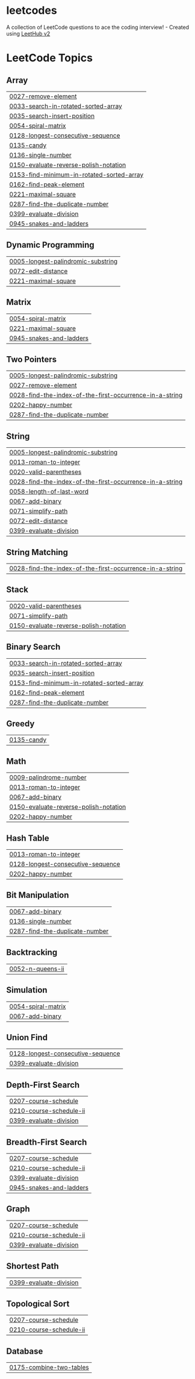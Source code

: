 # leetcodes
A collection of LeetCode questions to ace the coding interview! - Created using [LeetHub v2](https://github.com/arunbhardwaj/LeetHub-2.0)

<!---LeetCode Topics Start-->
# LeetCode Topics
## Array
|  |
| ------- |
| [0027-remove-element](https://github.com/mirigrinzaig/leetcodes/tree/master/0027-remove-element) |
| [0033-search-in-rotated-sorted-array](https://github.com/mirigrinzaig/leetcodes/tree/master/0033-search-in-rotated-sorted-array) |
| [0035-search-insert-position](https://github.com/mirigrinzaig/leetcodes/tree/master/0035-search-insert-position) |
| [0054-spiral-matrix](https://github.com/mirigrinzaig/leetcodes/tree/master/0054-spiral-matrix) |
| [0128-longest-consecutive-sequence](https://github.com/mirigrinzaig/leetcodes/tree/master/0128-longest-consecutive-sequence) |
| [0135-candy](https://github.com/mirigrinzaig/leetcodes/tree/master/0135-candy) |
| [0136-single-number](https://github.com/mirigrinzaig/leetcodes/tree/master/0136-single-number) |
| [0150-evaluate-reverse-polish-notation](https://github.com/mirigrinzaig/leetcodes/tree/master/0150-evaluate-reverse-polish-notation) |
| [0153-find-minimum-in-rotated-sorted-array](https://github.com/mirigrinzaig/leetcodes/tree/master/0153-find-minimum-in-rotated-sorted-array) |
| [0162-find-peak-element](https://github.com/mirigrinzaig/leetcodes/tree/master/0162-find-peak-element) |
| [0221-maximal-square](https://github.com/mirigrinzaig/leetcodes/tree/master/0221-maximal-square) |
| [0287-find-the-duplicate-number](https://github.com/mirigrinzaig/leetcodes/tree/master/0287-find-the-duplicate-number) |
| [0399-evaluate-division](https://github.com/mirigrinzaig/leetcodes/tree/master/0399-evaluate-division) |
| [0945-snakes-and-ladders](https://github.com/mirigrinzaig/leetcodes/tree/master/0945-snakes-and-ladders) |
## Dynamic Programming
|  |
| ------- |
| [0005-longest-palindromic-substring](https://github.com/mirigrinzaig/leetcodes/tree/master/0005-longest-palindromic-substring) |
| [0072-edit-distance](https://github.com/mirigrinzaig/leetcodes/tree/master/0072-edit-distance) |
| [0221-maximal-square](https://github.com/mirigrinzaig/leetcodes/tree/master/0221-maximal-square) |
## Matrix
|  |
| ------- |
| [0054-spiral-matrix](https://github.com/mirigrinzaig/leetcodes/tree/master/0054-spiral-matrix) |
| [0221-maximal-square](https://github.com/mirigrinzaig/leetcodes/tree/master/0221-maximal-square) |
| [0945-snakes-and-ladders](https://github.com/mirigrinzaig/leetcodes/tree/master/0945-snakes-and-ladders) |
## Two Pointers
|  |
| ------- |
| [0005-longest-palindromic-substring](https://github.com/mirigrinzaig/leetcodes/tree/master/0005-longest-palindromic-substring) |
| [0027-remove-element](https://github.com/mirigrinzaig/leetcodes/tree/master/0027-remove-element) |
| [0028-find-the-index-of-the-first-occurrence-in-a-string](https://github.com/mirigrinzaig/leetcodes/tree/master/0028-find-the-index-of-the-first-occurrence-in-a-string) |
| [0202-happy-number](https://github.com/mirigrinzaig/leetcodes/tree/master/0202-happy-number) |
| [0287-find-the-duplicate-number](https://github.com/mirigrinzaig/leetcodes/tree/master/0287-find-the-duplicate-number) |
## String
|  |
| ------- |
| [0005-longest-palindromic-substring](https://github.com/mirigrinzaig/leetcodes/tree/master/0005-longest-palindromic-substring) |
| [0013-roman-to-integer](https://github.com/mirigrinzaig/leetcodes/tree/master/0013-roman-to-integer) |
| [0020-valid-parentheses](https://github.com/mirigrinzaig/leetcodes/tree/master/0020-valid-parentheses) |
| [0028-find-the-index-of-the-first-occurrence-in-a-string](https://github.com/mirigrinzaig/leetcodes/tree/master/0028-find-the-index-of-the-first-occurrence-in-a-string) |
| [0058-length-of-last-word](https://github.com/mirigrinzaig/leetcodes/tree/master/0058-length-of-last-word) |
| [0067-add-binary](https://github.com/mirigrinzaig/leetcodes/tree/master/0067-add-binary) |
| [0071-simplify-path](https://github.com/mirigrinzaig/leetcodes/tree/master/0071-simplify-path) |
| [0072-edit-distance](https://github.com/mirigrinzaig/leetcodes/tree/master/0072-edit-distance) |
| [0399-evaluate-division](https://github.com/mirigrinzaig/leetcodes/tree/master/0399-evaluate-division) |
## String Matching
|  |
| ------- |
| [0028-find-the-index-of-the-first-occurrence-in-a-string](https://github.com/mirigrinzaig/leetcodes/tree/master/0028-find-the-index-of-the-first-occurrence-in-a-string) |
## Stack
|  |
| ------- |
| [0020-valid-parentheses](https://github.com/mirigrinzaig/leetcodes/tree/master/0020-valid-parentheses) |
| [0071-simplify-path](https://github.com/mirigrinzaig/leetcodes/tree/master/0071-simplify-path) |
| [0150-evaluate-reverse-polish-notation](https://github.com/mirigrinzaig/leetcodes/tree/master/0150-evaluate-reverse-polish-notation) |
## Binary Search
|  |
| ------- |
| [0033-search-in-rotated-sorted-array](https://github.com/mirigrinzaig/leetcodes/tree/master/0033-search-in-rotated-sorted-array) |
| [0035-search-insert-position](https://github.com/mirigrinzaig/leetcodes/tree/master/0035-search-insert-position) |
| [0153-find-minimum-in-rotated-sorted-array](https://github.com/mirigrinzaig/leetcodes/tree/master/0153-find-minimum-in-rotated-sorted-array) |
| [0162-find-peak-element](https://github.com/mirigrinzaig/leetcodes/tree/master/0162-find-peak-element) |
| [0287-find-the-duplicate-number](https://github.com/mirigrinzaig/leetcodes/tree/master/0287-find-the-duplicate-number) |
## Greedy
|  |
| ------- |
| [0135-candy](https://github.com/mirigrinzaig/leetcodes/tree/master/0135-candy) |
## Math
|  |
| ------- |
| [0009-palindrome-number](https://github.com/mirigrinzaig/leetcodes/tree/master/0009-palindrome-number) |
| [0013-roman-to-integer](https://github.com/mirigrinzaig/leetcodes/tree/master/0013-roman-to-integer) |
| [0067-add-binary](https://github.com/mirigrinzaig/leetcodes/tree/master/0067-add-binary) |
| [0150-evaluate-reverse-polish-notation](https://github.com/mirigrinzaig/leetcodes/tree/master/0150-evaluate-reverse-polish-notation) |
| [0202-happy-number](https://github.com/mirigrinzaig/leetcodes/tree/master/0202-happy-number) |
## Hash Table
|  |
| ------- |
| [0013-roman-to-integer](https://github.com/mirigrinzaig/leetcodes/tree/master/0013-roman-to-integer) |
| [0128-longest-consecutive-sequence](https://github.com/mirigrinzaig/leetcodes/tree/master/0128-longest-consecutive-sequence) |
| [0202-happy-number](https://github.com/mirigrinzaig/leetcodes/tree/master/0202-happy-number) |
## Bit Manipulation
|  |
| ------- |
| [0067-add-binary](https://github.com/mirigrinzaig/leetcodes/tree/master/0067-add-binary) |
| [0136-single-number](https://github.com/mirigrinzaig/leetcodes/tree/master/0136-single-number) |
| [0287-find-the-duplicate-number](https://github.com/mirigrinzaig/leetcodes/tree/master/0287-find-the-duplicate-number) |
## Backtracking
|  |
| ------- |
| [0052-n-queens-ii](https://github.com/mirigrinzaig/leetcodes/tree/master/0052-n-queens-ii) |
## Simulation
|  |
| ------- |
| [0054-spiral-matrix](https://github.com/mirigrinzaig/leetcodes/tree/master/0054-spiral-matrix) |
| [0067-add-binary](https://github.com/mirigrinzaig/leetcodes/tree/master/0067-add-binary) |
## Union Find
|  |
| ------- |
| [0128-longest-consecutive-sequence](https://github.com/mirigrinzaig/leetcodes/tree/master/0128-longest-consecutive-sequence) |
| [0399-evaluate-division](https://github.com/mirigrinzaig/leetcodes/tree/master/0399-evaluate-division) |
## Depth-First Search
|  |
| ------- |
| [0207-course-schedule](https://github.com/mirigrinzaig/leetcodes/tree/master/0207-course-schedule) |
| [0210-course-schedule-ii](https://github.com/mirigrinzaig/leetcodes/tree/master/0210-course-schedule-ii) |
| [0399-evaluate-division](https://github.com/mirigrinzaig/leetcodes/tree/master/0399-evaluate-division) |
## Breadth-First Search
|  |
| ------- |
| [0207-course-schedule](https://github.com/mirigrinzaig/leetcodes/tree/master/0207-course-schedule) |
| [0210-course-schedule-ii](https://github.com/mirigrinzaig/leetcodes/tree/master/0210-course-schedule-ii) |
| [0399-evaluate-division](https://github.com/mirigrinzaig/leetcodes/tree/master/0399-evaluate-division) |
| [0945-snakes-and-ladders](https://github.com/mirigrinzaig/leetcodes/tree/master/0945-snakes-and-ladders) |
## Graph
|  |
| ------- |
| [0207-course-schedule](https://github.com/mirigrinzaig/leetcodes/tree/master/0207-course-schedule) |
| [0210-course-schedule-ii](https://github.com/mirigrinzaig/leetcodes/tree/master/0210-course-schedule-ii) |
| [0399-evaluate-division](https://github.com/mirigrinzaig/leetcodes/tree/master/0399-evaluate-division) |
## Shortest Path
|  |
| ------- |
| [0399-evaluate-division](https://github.com/mirigrinzaig/leetcodes/tree/master/0399-evaluate-division) |
## Topological Sort
|  |
| ------- |
| [0207-course-schedule](https://github.com/mirigrinzaig/leetcodes/tree/master/0207-course-schedule) |
| [0210-course-schedule-ii](https://github.com/mirigrinzaig/leetcodes/tree/master/0210-course-schedule-ii) |
## Database
|  |
| ------- |
| [0175-combine-two-tables](https://github.com/mirigrinzaig/leetcodes/tree/master/0175-combine-two-tables) |
<!---LeetCode Topics End-->